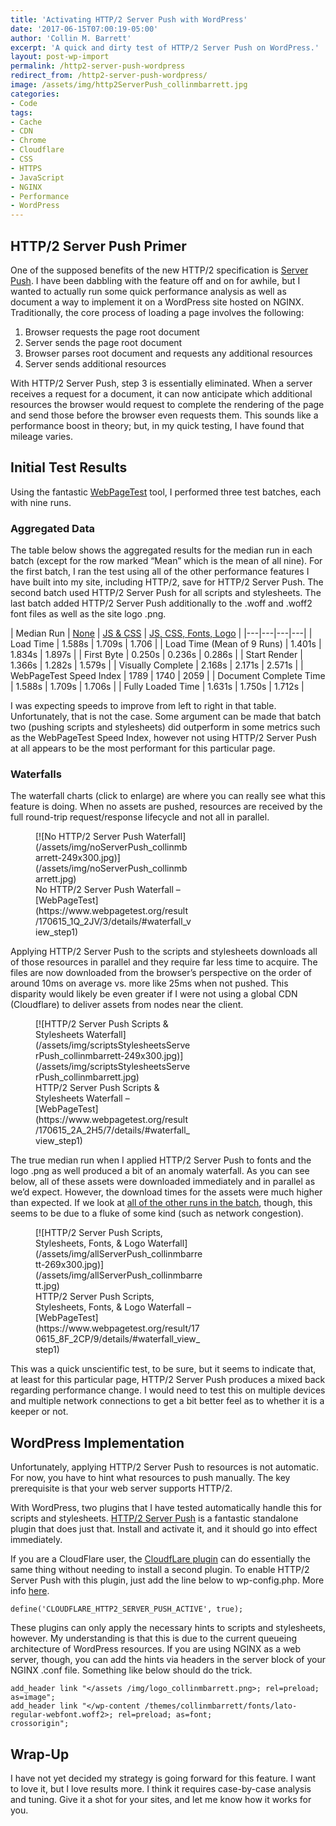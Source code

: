```yaml
---
title: 'Activating HTTP/2 Server Push with WordPress'
date: '2017-06-15T07:00:19-05:00'
author: 'Collin M. Barrett'
excerpt: 'A quick and dirty test of HTTP/2 Server Push on WordPress.'
layout: post-wp-import
permalink: /http2-server-push-wordpress
redirect_from: /http2-server-push-wordpress/
image: /assets/img/http2ServerPush_collinmbarrett.jpg
categories:
- Code
tags:
- Cache
- CDN
- Chrome
- Cloudflare
- CSS
- HTTPS
- JavaScript
- NGINX
- Performance
- WordPress
---
```


## HTTP/2 Server Push Primer

One of the supposed benefits of the new HTTP/2 specification is [Server
Push](https://httpwg.org/specs/rfc7540.html#PushResources). I have been dabbling with the feature off and on for awhile,
but I wanted to actually run some quick performance analysis as well as document a way to implement it on a WordPress
site hosted on NGINX. Traditionally, the core process of loading a page involves the following:

1. Browser requests the page root document
2. Server sends the page root document
3. Browser parses root document and requests any additional resources
4. Server sends additional resources

With HTTP/2 Server Push, step 3 is essentially eliminated. When a server receives a request for a document, it can now
anticipate which additional resources the browser would request to complete the rendering of the page and send those
before the browser even requests them. This sounds like a performance boost in theory; but, in my quick testing, I have
found that mileage varies.

## Initial Test Results

Using the fantastic [WebPageTest](https://www.webpagetest.org/) tool, I performed three test batches, each with nine
runs.

### Aggregated Data

The table below shows the aggregated results for the median run in each batch (except for the row marked “Mean” which is
the mean of all nine). For the first batch, I ran the test using all of the other performance features I have built into
my site, including HTTP/2, save for HTTP/2 Server Push. The second batch used HTTP/2 Server Push for all scripts and
stylesheets. The last batch added HTTP/2 Server Push additionally to the .woff and .woff2 font files as well as the site
logo .png.

| Median Run | [None](https://www.webpagetest.org/result/170615_1Q_2JV/3/details/#waterfall_view_step1) | [JS &amp;
CSS](https://www.webpagetest.org/result/170615_2A_2H5/7/details/#waterfall_view_step1) | [JS, CSS, Fonts,
Logo](https://www.webpagetest.org/result/170615_8F_2CP/9/details/#waterfall_view_step1) |
|---|---|---|---|
| Load Time | 1.588s | 1.709s | 1.706 |
| Load Time (Mean of 9 Runs) | 1.401s | 1.834s | 1.897s |
| First Byte | 0.250s | 0.236s | 0.286s |
| Start Render | 1.366s | 1.282s | 1.579s |
| Visually Complete | 2.168s | 2.171s | 2.571s |
| WebPageTest Speed Index | 1789 | 1740 | 2059 |
| Document Complete Time | 1.588s | 1.709s | 1.706s |
| Fully Loaded Time | 1.631s | 1.750s | 1.712s |

I was expecting speeds to improve from left to right in that table. Unfortunately, that is not the case. Some argument
can be made that batch two (pushing scripts and stylesheets) did outperform in some metrics such as the WebPageTest
Speed Index, however not using HTTP/2 Server Push at all appears to be the most performant for this particular page.

### Waterfalls

The waterfall charts (click to enlarge) are where you can really see what this feature is doing. When no assets are
pushed, resources are received by the full round-trip request/response lifecycle and not all in parallel.

<figure aria-describedby="caption-attachment-4222" class="wp-caption aligncenter" id="attachment_4222"
    style="width: 249px">[![No HTTP/2 Server Push
    Waterfall](/assets/img/noServerPush_collinmbarrett-249x300.jpg)](/assets/img/noServerPush_collinmbarrett.jpg)
    <figcaption class="wp-caption-text" id="caption-attachment-4222">No HTTP/2 Server Push Waterfall –
        [WebPageTest](https://www.webpagetest.org/result/170615_1Q_2JV/3/details/#waterfall_view_step1)</figcaption>
</figure>

Applying HTTP/2 Server Push to the scripts and stylesheets downloads all of those resources in parallel and they require
far less time to acquire. The files are now downloaded from the browser’s perspective on the order of around 10ms on
average vs. more like 25ms when not pushed. This disparity would likely be even greater if I were not using a global CDN
(Cloudflare) to deliver assets from nodes near the client.

<figure aria-describedby="caption-attachment-4223" class="wp-caption aligncenter" id="attachment_4223"
    style="width: 249px">[![HTTP/2 Server Push Scripts & Stylesheets
    Waterfall](/assets/img/scriptsStylesheetsServerPush_collinmbarrett-249x300.jpg)](/assets/img/scriptsStylesheetsServerPush_collinmbarrett.jpg)
    <figcaption class="wp-caption-text" id="caption-attachment-4223">HTTP/2 Server Push Scripts &amp; Stylesheets
        Waterfall – [WebPageTest](https://www.webpagetest.org/result/170615_2A_2H5/7/details/#waterfall_view_step1)
    </figcaption>
</figure>

The true median run when I applied HTTP/2 Server Push to fonts and the logo .png as well produced a bit of an anomaly
waterfall. As you can see below, all of these assets were downloaded immediately and in parallel as we’d expect.
However, the download times for the assets were much higher than expected. If we look at [all of the other runs in the
batch](https://www.webpagetest.org/result/170615_8F_2CP/), though, this seems to be due to a fluke of some kind (such as
network congestion).

<figure aria-describedby="caption-attachment-4224" class="wp-caption aligncenter" id="attachment_4224"
    style="width: 269px">[![HTTP/2 Server Push Scripts, Stylesheets, Fonts, & Logo
    Waterfall](/assets/img/allServerPush_collinmbarrett-269x300.jpg)](/assets/img/allServerPush_collinmbarrett.jpg)
    <figcaption class="wp-caption-text" id="caption-attachment-4224">HTTP/2 Server Push Scripts, Stylesheets, Fonts,
        &amp; Logo Waterfall –
        [WebPageTest](https://www.webpagetest.org/result/170615_8F_2CP/9/details/#waterfall_view_step1)</figcaption>
</figure>

This was a quick unscientific test, to be sure, but it seems to indicate that, at least for this particular page, HTTP/2
Server Push produces a mixed back regarding performance change. I would need to test this on multiple devices and
multiple network connections to get a bit better feel as to whether it is a keeper or not.

## WordPress Implementation

Unfortunately, applying HTTP/2 Server Push to resources is not automatic. For now, you have to hint what resources to
push manually. The key prerequisite is that your web server supports HTTP/2.

With WordPress, two plugins that I have tested automatically handle this for scripts and stylesheets. [HTTP/2 Server
Push](https://wordpress.org/plugins/http2-server-push/) is a fantastic standalone plugin that does just that. Install
and activate it, and it should go into effect immediately.

If you are a CloudFlare user, the [CloudfLare plugin](https://wordpress.org/plugins/cloudflare/) can do essentially the
same thing without needing to install a second plugin. To enable HTTP/2 Server Push with this plugin, just add the line
below to wp-config.php. More info
[here](https://support.cloudflare.com/hc/en-us/articles/115002816808-How-do-I-enable-HTTP-2-Server-Push-in-WordPress).

```
define('CLOUDFLARE_HTTP2_SERVER_PUSH_ACTIVE', true);

```

These plugins can only apply the necessary hints to scripts and stylesheets, however. My understanding is that this is
due to the current queueing architecture of WordPress resources. If you are using NGINX as a web server, though, you can
add the hints via headers in the server block of your NGINX .conf file. Something like below should do the trick.

```
add_header link "</assets /img/logo_collinmbarrett.png>; rel=preload; as=image";
add_header link "</wp-content /themes/collinmbarrett/fonts/lato-regular-webfont.woff2>; rel=preload; as=font;
crossorigin";

```

## Wrap-Up

I have not yet decided my strategy is going forward for this feature. I want to love it, but I love results more. I
think it requires case-by-case analysis and tuning. Give it a shot for your sites, and let me know how it works for you.